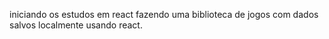 iniciando os estudos em react fazendo uma biblioteca de jogos com dados salvos localmente usando react.
